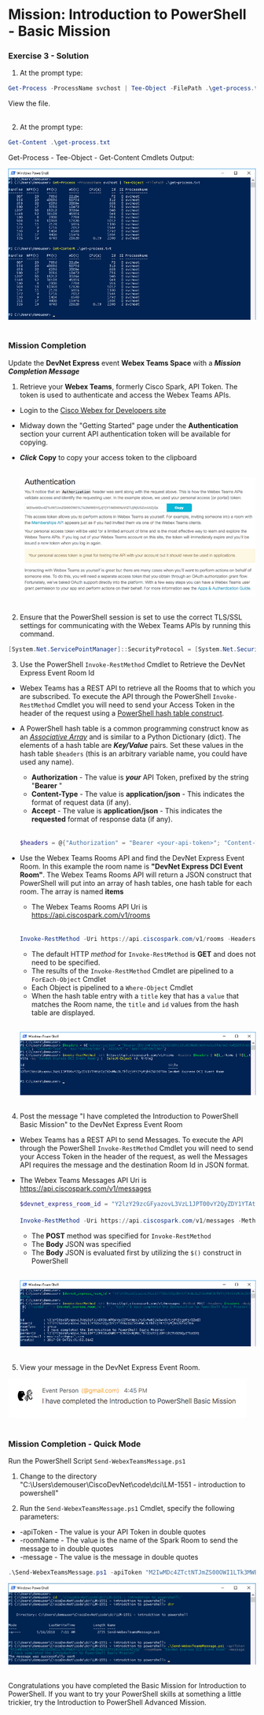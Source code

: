 # Mission: Introduction to PowerShell - Basic Mission

### Exercise 3 - Solution

1. At the prompt type:

  ```PowerShell
  Get-Process -ProcessName svchost | Tee-Object -FilePath .\get-process.txt
  ```

  View the file.</br></br>

2. At the prompt type:

  ```PowerShell
  Get-Content .\get-process.txt
  ```

  Get-Process - Tee-Object - Get-Content Cmdlets Output:

  ![](assets/images/image-06.jpg)<br/><br/>

### Mission Completion

Update the **DevNet Express** event **Webex Teams Space** with a ***Mission Completion Message***

1. Retrieve your **Webex Teams**, formerly Cisco Spark, API Token. The token is used to authenticate and access the Webex Teams APIs.

  - Login to the [Cisco Webex for Developers site](https://developer.webex.com/getting-started.html)
  - Midway down the "Getting Started" page under the **Authentication** section your current API authentication token will be available for copying.
  - ***Click*** **Copy** to copy your access token to the clipboard<br/><br/>

    ![](assets/images/image-07.jpg)<br/><br>

2. Ensure that the PowerShell session is set to use the correct TLS/SSL settings for communicating with the Webex Teams APIs by running this command.

  ```PowerShell
  [System.Net.ServicePointManager]::SecurityProtocol = [System.Net.SecurityProtocolType]::Ssl3 -bor [System.Net.SecurityProtocolType]::Tls -bor [System.Net.SecurityProtocolType]::Tls11 -bor [System.Net.SecurityProtocolType]::Tls12
  ```

3. Use the PowerShell `Invoke-RestMethod` Cmdlet to Retrieve the DevNet Express Event Room Id

  - Webex Teams has a REST API to retrieve all the Rooms that to which you are subscribed. To execute the API through the PowerShell `Invoke-RestMethod` Cmdlet you will need to send your Access Token in the header of the request using a [PowerShell hash table construct](https://docs.microsoft.com/en-us/powershell/module/Microsoft.PowerShell.Core/about_Hash_Tables?view=powershell-5.1).
  - A PowerShell hash table is a common programming construct know as an [*Associative Array*](https://en.wikipedia.org/wiki/Comparison_of_programming_languages_&#40;associative_array&#41;) and is similar to a Python Dictionary (dict). The elements of a hash table are ***Key/Value*** pairs. Set these values in the hash table `$headers` (this is an arbitrary variable name, you could have used any name).

    - **Authorization** - The value is ***your*** API Token, prefixed by the string "**Bearer** "
    - **Content-Type** - The value is **application/json** - This indicates the format of request data (if any).
    - **Accept** - The value is **application/json** - This indicates the **requested** format of response data (if any).</br></br>

    ```PowerShell
    $headers = @{"Authorization" = "Bearer <your-api-token>"; "Content-Type" = "application/json"; "Acccept" = "application/json"}
    ```

  - Use the Webex Teams Rooms API and find the DevNet Express Event Room. In this example the room name is **"DevNet Express DCI Event Room"**. The Webex Teams Rooms API will return a JSON construct that PowerShell will put into an array of hash tables, one hash table for each room. The array is named **items**

    - The Webex Teams Rooms API Uri is https://api.ciscospark.com/v1/rooms</br></br>

    ```PowerShell
    Invoke-RestMethod -Uri https://api.ciscospark.com/v1/rooms -Headers $headers | %{$_.items | ?{$_.title -eq "DevNet Express DCI Event Room"} |  Select-Object id, title}
    ```

    - The default HTTP *method* for `Invoke-RestMethod` is **GET** and does not need to be specified.
    - The results of the `Invoke-RestMethod` Cmdlet are pipelined to a `ForEach-Object` Cmdlet
    - Each Object is pipelined to a `Where-Object` Cmdlet
    - When the hash table entry with a `title` key that has a `value` that matches the Room name, the `title` and `id` values from the hash table are displayed.<br/><br/>

    ![](assets/images/image-08.jpg)<br/><br/>

4. Post the message "I have completed the Introduction to PowerShell Basic Mission" to the DevNet Express Event Room

  - Webex Teams has a REST API to send Messages. To execute the API through the PowerShell `Invoke-RestMethod` Cmdlet you will need to send your Access Token in the header of the request, as well the Messages API requires the message and the destination Room Id in JSON format.
  - The Webex Teams Messages API Uri is https://api.ciscospark.com/v1/messages

    ```PowerShell
    $devnet_express_room_id = "Y2lzY29zcGFyazovL3VzL1JPT00vY2QyZDY1YTAtNzIzZi0xMWU3LThlYjYtY2YyMjhiZGY5OTRm"

    Invoke-RestMethod -Uri https://api.ciscospark.com/v1/messages -Method POST -Headers $headers -Body $('{"roomId":"' + $devnet_express_room_id + '", "text":"I have completed the Introduction to PowerShell Basic Mission"}')
    ```

    - The **POST** method was specified for `Invoke-RestMethod`
    - The **Body** JSON was specified
    - The **Body** JSON is evaluated first by utilizing the `$()` construct in PowerShell<br/><br/>

    ![](assets/images/image-09.jpg)<br/><br/>

5. View your message in the DevNet Express Event Room.

  ![](assets/images/image-10.jpg)<br/><br/>

### Mission Completion - Quick Mode

  Run the PowerShell Script `Send-WebexTeamsMessage.ps1`

1. Change to the directory "C:\Users\demouser\CiscoDevNet\code\dci\LM-1551 - introduction to powershell"

2. Run the `Send-WebexTeamsMessage.ps1` Cmdlet, specify the following parameters:

  - -apiToken - The value is your API Token in double quotes
  - -roomName - The value is the name of the Spark Room to send the message to in double quotes
  - -message - The value is the message in double quotes

  ```PowerShell
  .\Send-WebexTeamsMessage.ps1 -apiToken "M2IwMDc4ZTctNTJmZS00OWI1LTk3MWEtYjJjYjY1MDI0NzVlZTJjNjU5ZmUtZjQz" -roomName "DevNet Express DCI Event Room" -message "I have completed the Introduction to PowerShell Basic Mission"
  ```

  ![](assets/images/image-11.jpg)<br/><br/>

Congratulations you have completed the Basic Mission for Introduction to PowerShell. If you want to try your PowerShell skills at something a little trickier, try the Introduction to PowerShell Advanced Mission.
